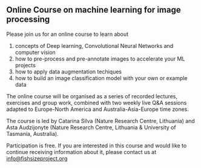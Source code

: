 ## Online Course on machine learning for image processing

Please join us for an online course to learn about 

1. concepts of Deep learning, Convolutional Neural Networks and computer vision
2. how to pre-process and pre-annotate images to accelerate your ML projects 
3. how to apply data augmentation techiques 
4. how to build an image classification model with your own or example data


The online course will be organised as a series of recorded lectures, exercises and group work, combined with two weekly live Q&A sessions adapted to Europe-North America and Australia-Asia-Europe time zones.

The course is led by Catarina Silva (Nature Research Centre, Lithuania) and Asta Audzijonyte (Nature Research Centre, Lithuania & University of Tasmania, Australia). 

Participation is free. If you are interested in this course and would like to continue receiving information about it, please contact us at info@fishsizeproject.org 

